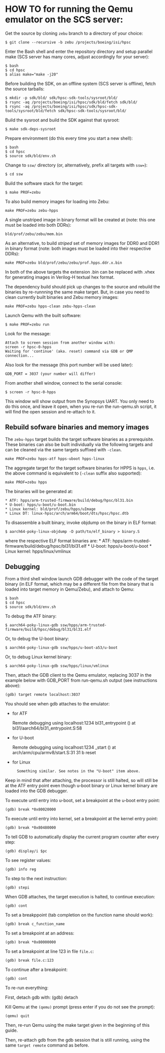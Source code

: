 # HOW TO for running the Qemu emulator on the SCS server:

Get the source by cloning `zebu` branch to a directory of your choice:

    $ git clone --recursive -b zebu /projects/boeing/isi/hpsc

Enter the Bash shell and enter the repository directory and setup parallel make
(SCS server has many cores, adjust accordingly for your server):

    $ bash
    $ cd hpsc
    $ alias make="make -j20"

Before building the SDK, on an offline system (SCS server is offline), fetch
the source tarballs:

    $ mkdir -p sdk/bld/ sdk/hpsc-sdk-tools/sysroot/bld/
    $ rsync -aq /projects/boeing/isi/hpsc/sdk/bld/fetch sdk/bld/
    $ rsync -aq /projects/boeing/isi/hpsc/sdk/hpsc-sdk-tools/sysroot/bld/fetch sdk/hpsc-sdk-tools/sysroot/bld/

Build the sysroot and build the SDK against that sysroot:

    $ make sdk-deps-sysroot

Prepare environment (do this every time you start a new shell):

    $ bash
    $ cd hpsc
    $ source sdk/bld/env.sh

Change to `ssw/` directory (or, alternatively, prefix all targets with `ssw=`):

    $ cd ssw

Build the software stack for the target:

    $ make PROF=zebu

To also build memory images for loading into Zebu:

    make PROF=zebu zebu-hpps

A single unstriped image in binary format will be created at (note: this one
must be loaded into both DDRs):

    bld/prof/zebu/zebu/mem.bin

As an alternative, to build *striped* set of memory images for DDR0 and DDR1 in
binary format (note: both images must be loaded into their respective DDRs):

    make PROF=zebu bld/prof/zebu/zebu/prof.hpps.ddr.x.bin

In both of the above targets the extension .bin can be replaced with .vhex for
generating images in Verilog-H textual hex format.

The dependency build should pick up changes to the source and rebuild the
binaries by re-runnning the same make target. But, in case you need to clean
currently built binaries and Zebu memory images:

    make PROF=zebu hpps-clean zebu-hpps-clean


Launch Qemu with the built software:

    $ make PROF=zebu run

Look for the message:

    Attach to screen session from another window with:
    screen -r hpsc-0-hpps
    Waiting for 'continue' (aka. reset) command via GDB or QMP
    connection...

Also look for the message (this port number will be used later):

    GDB_PORT = 3037 (your number will differ)

From another shell window, connect to the serial console:
   
    $ screen -r hpsc-0-hpps

This window will show output from the Synopsys UART.  You only need to do this
once, and leave it open, when you re-run the run-qemu.sh script, it will find
the open session and re-attach to it.

Rebuild sofware binaries and memory images
------------------------------------------

The `zebu-hpps` target builds the target software binaries as a prerequisite.
These binaries can also be built individually via the following targets and can
be cleaned via the same targets suffixed with `-clean`.

    make PROF=zebu hpps-atf hpps-uboot hpps-linux

The aggregate target for the target software binaries for HPPS is `hpps`,
i.e. the above command is equivalent to (`-clean` suffix also supported):

    make PROF=zebu hpps

The binaries will be generated at:

    * ATF: hpps/arm-trusted-firmware/build/debug/hpsc/bl31.bin
    * U-boot: hpps/u-boot/u-boot.bin
    * Linux kernel: bld/prof/zebu/hpps/uImage
    * Linux DT: linux-hpsc/arch/arm64/boot/dts/hpsc/hpsc.dtb

To disassemble a built binary, invoke objdump on the binary in ELF format:

    $ aarch64-poky-linux-objdump -D path/to/elf_binary > binary.S

where the respective ELF format binaries are:
    * ATF: hpps/arm-trusted-firmware/build/debug/hpsc/bl31/bl31.elf
    * U-boot: hpps/u-boot/u-boot
    * Linux kernel: hpps/linux/vmlinux

Debugging
---------

From a third shell window launch GDB debugger with the code of the
target binary (in ELF format, which may be a different file from the binary
that is loaded into target memory in Qemu/Zebu), and attach to Qemu:

    $ bash
    $ cd hpsc
    $ source sdk/bld/env.sh

To debug the ATF binary:

    $ aarch64-poky-linux-gdb ssw/hpps/arm-trusted-firmware/build/hpsc/debug/bl31/bl31.elf 

Or, to debug the U-boot binary:

    $ aarch64-poky-linux-gdb ssw/hpps/u-boot-a53/u-boot

Or, to debug Linux kernel binary:

    $ aarch64-poky-linux-gdb ssw/hpps/linux/vmlinux

Then, attach the GDB client to the Qemu emulator, replacing 3037 in the example
below with GDB_PORT from run-qemu.sh output (see instructions above):

    (gdb) target remote localhost:3037

You should see when gdb attaches to the emulator:

* for ATF

	Remote debugging using localhost:1234
	bl31_entrypoint () at bl31/aarch64/bl31_entrypoint.S:58

* for U-boot

	Remote debugging using localhost:1234
	_start () at arch/arm/cpu/armv8/start.S:31
	31              b       reset

* for Linux

        Something similar. See notes in the "U-boot" item above.

Keep in mind that after attaching, the processor is still halted, so will still
be at the ATF entry point even though u-boot binary or Linux kernel binary are
loaded into the GDB debugger.

To execute until entry into u-boot, set a breakpoint at the u-boot entry point:
        
    (gdb) break *0x80020000

To execute until entry into kernel, set a breakpoint at the kernel entry point:

    (gdb) break *0x80480000

To tell GDB to automatically display the current program counter after every step:

    (gdb) display/i $pc

To see register values:

    (gdb) info reg

To step to the next instruction:

    (gdb) stepi

When GDB attaches, the target execution is halted, to continue execution:

    (gdb) cont

To set a breakppoint (tab completion on the function name should work):

    (gdb) break c_function_name

To set a breakpoint at an address:

    (gdb) break *0x80000000

To set a breakpoint at line 123 in file `file.c`:

    (gdb) break file.c:123

To continue after a breakpoint:

    (gdb) cont


To re-run everything:

First, detach gdb with:
    (gdb) detach

Kill Qemu at the `(qemu)` prompt (press enter if you do not see the prompt):

    (qemu) quit

Then, re-run Qemu using the make target given in the beginning of this guide.

Then, re-attach gdb from the gdb session that is still running, using
the same `target remote` command as before.
